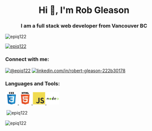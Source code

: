 <h1 align="center">Hi 👋, I'm Rob Gleason</h1>
<h3 align="center">I am a full stack web developer from Vancouver BC</h3>

<p align="left"> <img src="https://komarev.com/ghpvc/?username=epiq122&label=Profile%20views&color=0e75b6&style=flat" alt="epiq122" /> </p>

<p align="left"> <a href="https://github.com/ryo-ma/github-profile-trophy"><img src="https://github-profile-trophy.vercel.app/?username=epiq122" alt="epiq122" /></a> </p>

<h3 align="left">Connect with me:</h3>
<p align="left">
<a href="https://twitter.com/@epiq122" target="blank"><img align="center" src="https://raw.githubusercontent.com/rahuldkjain/github-profile-readme-generator/master/src/images/icons/Social/twitter.svg" alt="@epiq122" height="30" width="40" /></a>
<a href="https://linkedin.com/in/linkedin.com/in/robert-gleason-222b30178" target="blank"><img align="center" src="https://raw.githubusercontent.com/rahuldkjain/github-profile-readme-generator/master/src/images/icons/Social/linked-in-alt.svg" alt="linkedin.com/in/robert-gleason-222b30178" height="30" width="40" /></a>
</p>

<h3 align="left">Languages and Tools:</h3>
<p align="left"> <a href="https://www.w3schools.com/css/" target="_blank" rel="noreferrer"> <img src="https://raw.githubusercontent.com/devicons/devicon/master/icons/css3/css3-original-wordmark.svg" alt="css3" width="40" height="40"/> </a> <a href="https://www.w3.org/html/" target="_blank" rel="noreferrer"> <img src="https://raw.githubusercontent.com/devicons/devicon/master/icons/html5/html5-original-wordmark.svg" alt="html5" width="40" height="40"/> </a> <a href="https://developer.mozilla.org/en-US/docs/Web/JavaScript" target="_blank" rel="noreferrer"> <img src="https://raw.githubusercontent.com/devicons/devicon/master/icons/javascript/javascript-original.svg" alt="javascript" width="40" height="40"/> </a> <a href="https://nodejs.org" target="_blank" rel="noreferrer"> <img src="https://raw.githubusercontent.com/devicons/devicon/master/icons/nodejs/nodejs-original-wordmark.svg" alt="nodejs" width="40" height="40"/> </a> </p>

<p>&nbsp;<img align="center" src="https://github-readme-stats.vercel.app/api?username=epiq122&show_icons=true&locale=en" alt="epiq122" /></p>

<p><img align="center" src="https://github-readme-streak-stats.herokuapp.com/?user=epiq122&" alt="epiq122" /></p>
